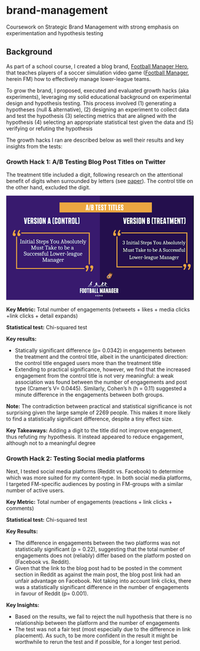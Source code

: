 # brand-management
Coursework on Strategic Brand Management with strong emphasis on experimentation and hypothesis testing

## Background
As part of a school course, I created a blog brand, [Football Manager Hero](https://football-manager-hero.medium.com/), that teaches players of a soccer simulation video game ([Football Manager](https://en.wikipedia.org/wiki/Football_Manager), herein FM) how to effectively manage lower-league teams.

To grow the brand, I proposed, executed and evaluated growth hacks (aka experiments), leveraging my solid educational background on experimental design and hypothesis testing. This process involved (1) generating a hypotheses (null & alternative), (2) designing an experiment to collect data and test the hypothesis (3) selecting metrics that are aligned with the hypothesis (4) selecting an appropriate statistical test given the data and (5) verifying or refuting the hypothesis

The growth hacks I ran are described below as well their results and key insights from the tests:

### Growth Hack 1: A/B Testing Blog Post Titles on Twitter 

The treatment title included a digit, following research on the attentional benefit of digits when surrounded by letters (see [paper](https://github.com/Korede2001/brand-management/blob/main/B154_%20Growth%20Hack%202%20(1).pdf)). The control title on the other hand, excluded the digit.

<p align="center" width="100%">
  <img src="experiment_titles.png" alt="Experiment Titles">
</p>

**Key Metric:** Total number of engagements (retweets + likes + media clicks +link clicks + detail expands)

**Statistical test:** Chi-squared test

**Key results:**
- Statically significant difference (p= 0.0342) in engagements between the treatment and the control title, albeit in the unanticipated direction: the control title engaged users more than the treatment title
- Extending to practical significance, however, we find that the increased engagement from the control title is not very meaningful: a weak association was found between the number of engagements and post type (Cramer’s V= 0.0445). Similarly, Cohen’s h (h = 0.11) suggested a minute difference in the engagements between both groups.

**Note:** The contradiction between practical and statistical significance is not surprising given the large sample of 2269 people. This makes it more likely to find a statistically significant difference, despite a tiny effect size.

**Key Takeaways:** Adding a digit to the title did not improve engagement, thus refuting my hypothesis. It instead appeared to reduce engagement, although not to a meaningful degree

### Growth Hack 2: Testing Social media platforms

Next, I tested social media platforms (Reddit vs. Facebook) to determine which was more suited for my content-type. In both social media platforms, I targeted FM-specific audiences by posting in FM-groups with a similar number of active users.

**Key Metric:** Total number of engagements (reactions + link clicks + comments)

**Statistical test:** Chi-squared test

**Key Results:**
- The difference in engagements between the two platforms was not statistically significant (p = 0.22), suggesting that the total number of engagements does not (reliably) differ based on the platform posted on (Facebook vs. Reddit).
- Given that the link to the blog post had to be posted in the comment section in Reddit as against the main post, the blog post link had an unfair advantage on Facebook. Not taking into account link clicks, there was a statistically significant difference in the number of engagements in favour of Reddit (p= 0.001). 

**Key Insights:**
- Based on the results, we fail to reject the null hypothesis that there is no relationship between the platform and the number of engagements
- The test was not a fair test (most especially due to the difference in link placement). As such, to be more confident in the result it might be worthwhile to rerun the test and  if possible, for a longer test period.



